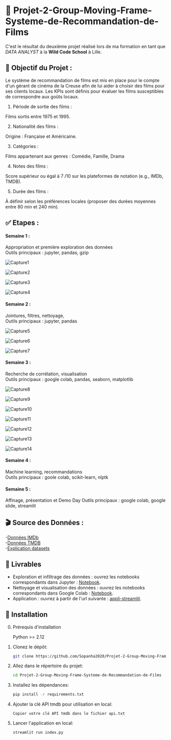 # 🎥 Projet-2-Group-Moving-Frame-Systeme-de-Recommandation-de-Films

C'est le résultat du deuxième projet réalisé lors de ma formation en tant que _DATA ANALYST_ à la **Wild Code School** à Lille.

## 🎯 Objectif du Projet :

Le système de recommandation de films est mis en place pour le compte d'un gérant de cinéma de la Creuse afin de lui aider à choisir des films pour ses clients locaux.
Les KPIs sont définis pour évaluer les films susceptibles de correspondre aux goûts locaux.

1. Période de sortie des films :

Films sortis entre 1975 et 1995.

2. Nationalité des films :

Origine : Française et Américaine.

3. Catégories :

Films appartenant aux genres :
     Comédie,
     Famille,
     Drama
   
4. Notes des films :

Score supérieur ou égal à 7 /10 sur les plateformes de notation (e.g., IMDb, TMDB).

5. Durée des films :

À définir selon les préférences locales (proposer des durées moyennes entre 80 min et 240 min).

## ✅ Etapes : 

#### Semaine 1 :  
Appropriation et première exploration des données     
Outils principaux : jupyter, pandas, gzip   

![Capture1](https://github.com/user-attachments/assets/a3a81c9a-873c-497a-9610-2f5fd72a80a6)

![Capture2](https://github.com/user-attachments/assets/95597d23-bb75-4230-9a31-08faff664343)

![Capture3](https://github.com/user-attachments/assets/0885c1f6-8e1f-4b33-946d-4572f9d3db3f)

![Capture4](https://github.com/user-attachments/assets/c3f91bd0-06c3-4590-93de-23c83437e821)

#### Semaine 2 : 
Jointures, filtres, nettoyage,     
Outils principaux : jupyter, pandas

![Capture5](https://github.com/user-attachments/assets/36e0fd44-b3bb-4b4c-b310-765e2a7c83b2)

![Capture6](https://github.com/user-attachments/assets/2e458362-855b-4472-bf58-49f938247165)

![Capture7](https://github.com/user-attachments/assets/41220518-930b-4845-a233-4eae2dccb772)

#### Semaine 3 : 
Recherche de corrélation, visualisation     
Outils principaux : google colab, pandas, seaborn, matplotlib

![Capture8](https://github.com/user-attachments/assets/36532d5f-4911-40dc-9952-b392ee903287)

![Capture9](https://github.com/user-attachments/assets/ec2d184d-192e-4dc2-925f-c3b156f2e11e)

![Capture10](https://github.com/user-attachments/assets/14c38f5b-e38d-4d75-9f58-c77aa0c49f11)

![Capture11](https://github.com/user-attachments/assets/a695aed4-a6b9-45d4-935c-abec6825b53f)

![Capture12](https://github.com/user-attachments/assets/52c5e3be-8604-46f9-8f0c-5c0a952a6543)

![Capture13](https://github.com/user-attachments/assets/e386ddfa-554d-41dd-bb8f-40f2b33be90e)

![Capture14](https://github.com/user-attachments/assets/9aeba95f-8231-4c65-9b40-2ed3e28d32fa)

#### Semaine 4 :   
Machine learning, recommandations    
Outils principaux : goole colab, scikit-learn, nlptk




#### Semaine 5 :  
Affinage, présentation et Demo Day
Outils principaux : google colab, google slide, streamlit 



## 🎬 Source des Données :  
-[Données IMDb](https://datasets.imdbws.com/)   
-[Données TMDB](https://drive.google.com/file/d/1VB5_gl1fnyBDzcIOXZ5vUSbCY68VZN1v/view)   
-[Explication datasets](https://www.imdb.com/interfaces/)  


## 📎 Livrables

* Exploration et infiltrage des données : ouvrez les notebooks correspondants dans Jupyter : [Notebook](https://github.com/Sopanha2020/Projet-2-Group-Moving-Frame-Systeme-de-Recommandation-de-Films/blob/main/Notebooks/TMDB%20IMDB%20Data%20Wrangling.ipynb).  
* Nettoyage et visualisation des données : ouvrez les notebooks correspondants dans Google Colab : [Notebook](https://github.com/Sopanha2020/Projet-2-Group-Moving-Frame-Systeme-de-Recommandation-de-Films/blob/main/Notebooks/Film_Recommendation_System.ipynb).
* Application : ouvrez à partir de l'url suivante : [appli-streamlit](https://movingframe.streamlit.app/).

## 📡 Installation

0. Prérequis d'installation
    
    Python >= 2.12
    
1. Clonez le dépôt:
    ```sh
    git clone https://github.com/Sopanha2020/Projet-2-Group-Moving-Frame-Systeme-de-Recommandation-de-Films.git
    ```
2. Allez dans le répertoire du projet:
    ```sh
    cd Projet-2-Group-Moving-Frame-Systeme-de-Recommandation-de-Films
    ```
3. Installez les dépendances:
    ```sh
    pip install -r requirements.txt
    ```
4. Ajouter la clé API tmdb pour utilisation en local:  
    ```
    Copier votre clé API tmdb dans le fichier api.txt
    ```
5. Lancer l'application en local:
    ```sh
    streamlit run index.py
    ```

